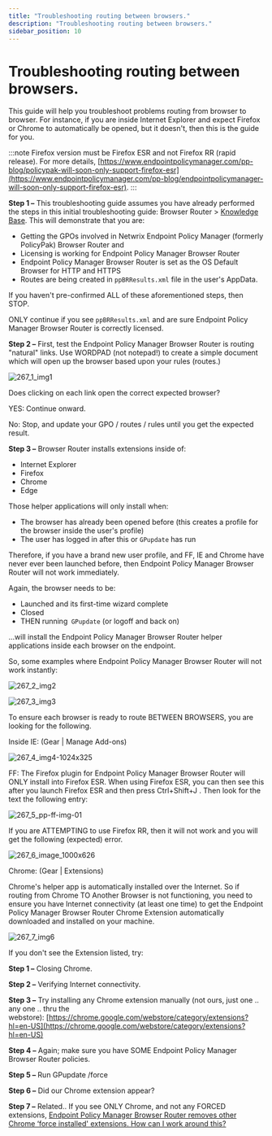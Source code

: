 ```yaml
---
title: "Troubleshooting routing between browsers."
description: "Troubleshooting routing between browsers."
sidebar_position: 10
---
```


# Troubleshooting routing between browsers.

This guide will help you troubleshoot problems routing from browser to browser. For instance, if you
are inside Internet Explorer and expect Firefox or Chrome to automatically be opened, but it
doesn't, then this is the guide for you.

:::note
Firefox version must be Firefox ESR and not Firefox RR (rapid release). For more details,
[https://www.endpointpolicymanager.com/pp-blog/policypak-will-soon-only-support-firefox-esr](https://www.endpointpolicymanager.com/pp-blog/endpointpolicymanager-will-soon-only-support-firefox-esr).
:::


**Step 1 –** This troubleshooting guide assumes you have already performed the steps in this initial
troubleshooting guide: Browser Router >
[Knowledge Base](/docs/endpointpolicymanager/knowledgebase/knowledgebase.md). This will demonstrate that you are:

- Getting the GPOs involved in Netwrix Endpoint Policy Manager (formerly PolicyPak) Browser Router
  and
- Licensing is working for Endpoint Policy Manager Browser Router
- Endpoint Policy Manager Browser Router is set as the OS Default Browser for HTTP and HTTPS
- Routes are being created in `ppBRResults.xml` file in the user's AppData.

If you haven't pre-confirmed ALL of these aforementioned steps, then STOP.

ONLY continue if you see `ppBRResults.xml` and are sure Endpoint Policy Manager Browser Router is
correctly licensed.

**Step 2 –** First, test the Endpoint Policy Manager Browser Router is routing "natural" links. Use
WORDPAD (not notepad!) to create a simple document which will open up the browser based upon your
rules (routes.)

![267_1_img1](/images/endpointpolicymanager/troubleshooting/browserrouter/267_1_img1.webp)

Does clicking on each link open the correct expected browser?

YES: Continue onward.

No: Stop, and update your GPO / routes / rules until you get the expected result.

**Step 3 –** Browser Router installs extensions inside of:

- Internet Explorer
- Firefox
- Chrome
- Edge

Those helper applications will only install when:

- The browser has already been opened before (this creates a profile for the browser inside the
  user's profile)
- The user has logged in after this or `GPupdate` has run

Therefore, if you have a brand new user profile, and FF, IE and Chrome have never ever been launched
before, then Endpoint Policy Manager Browser Router will not work immediately.

Again, the browser needs to be:

- Launched and its first-time wizard complete
- Closed
- THEN running` GPupdate` (or logoff and back on)

…will install the Endpoint Policy Manager Browser Router helper applications inside each browser on
the endpoint.

So, some examples where Endpoint Policy Manager Browser Router will not work instantly:

![267_2_img2](/images/endpointpolicymanager/troubleshooting/browserrouter/267_2_img2.webp)

![267_3_img3](/images/endpointpolicymanager/troubleshooting/browserrouter/267_3_img3.webp)

To ensure each browser is ready to route BETWEEN BROWSERS, you are looking for the following.

Inside IE: (Gear | Manage Add-ons)

![267_4_img4-1024x325](/images/endpointpolicymanager/troubleshooting/browserrouter/267_4_img4-1024x325.webp)

FF: The Firefox plugin for Endpoint Policy Manager Browser Router will ONLY install into Firefox
ESR. When using Firefox ESR, you can then see this after you launch Firefox ESR and then press
Ctrl+Shift+J . Then look for the text the following entry:

![267_5_pp-ff-img-01](/images/endpointpolicymanager/troubleshooting/browserrouter/267_5_pp-ff-img-01.webp)

If you are ATTEMPTING to use Firefox RR, then it will not work and you will get the following
(expected) error.

![267_6_image_1000x626](/images/endpointpolicymanager/troubleshooting/browserrouter/267_6_image_1000x626.webp)

Chrome: (Gear | Extensions)

Chrome's helper app is automatically installed over the Internet. So if routing from Chrome TO
Another Browser is not functioning, you need to ensure you have Internet connectivity (at least one
time) to get the Endpoint Policy Manager Browser Router Chrome Extension automatically downloaded
and installed on your machine.

![267_7_img6](/images/endpointpolicymanager/troubleshooting/browserrouter/267_7_img6.webp)

If you don't see the Extension listed, try:

**Step 1 –** Closing Chrome.

**Step 2 –** Verifying Internet connectivity.

**Step 3 –** Try installing any Chrome extension manually (not ours, just one .. any one .. thru the
webstore): [https://chrome.google.com/webstore/category/extensions?hl=en-US](https://chrome.google.com/webstore/category/extensions?hl=en-US)

**Step 4 –** Again; make sure you have SOME Endpoint Policy Manager Browser Router policies.

**Step 5 –** Run GPupdate /force

**Step 6 –** Did our Chrome extension appear?

**Step 7 –** Related.. If you see ONLY Chrome, and not any FORCED extensions,
[Endpoint Policy Manager Browser Router removes other Chrome ‘force installed' extensions. How can I work around this?](/docs/endpointpolicymanager/browserrouter/knowledgebase/troubleshooting/forceinstall.md)
